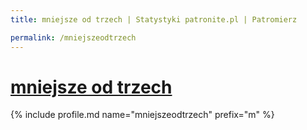 ```yaml
---
title: mniejsze od trzech | Statystyki patronite.pl | Patromierz

permalink: /mniejszeodtrzech
---
```


# [mniejsze od trzech](https://patronite.pl/mniejszeodtrzech)

{% include profile.md name="mniejszeodtrzech" prefix="m" %}
